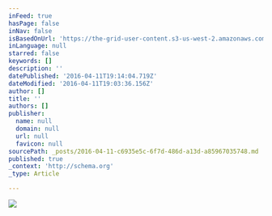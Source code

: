 ```yaml
---
inFeed: true
hasPage: false
inNav: false
isBasedOnUrl: 'https://the-grid-user-content.s3-us-west-2.amazonaws.com/10bd7db3-305c-4749-8b94-79679e259195.png'
inLanguage: null
starred: false
keywords: []
description: ''
datePublished: '2016-04-11T19:14:04.719Z'
dateModified: '2016-04-11T19:03:36.156Z'
author: []
title: ''
authors: []
publisher:
  name: null
  domain: null
  url: null
  favicon: null
sourcePath: _posts/2016-04-11-c6935e5c-6f7d-486d-a13d-a85967035748.md
published: true
_context: 'http://schema.org'
_type: Article

---
```

![](https://the-grid-user-content.s3-us-west-2.amazonaws.com/10bd7db3-305c-4749-8b94-79679e259195.png)